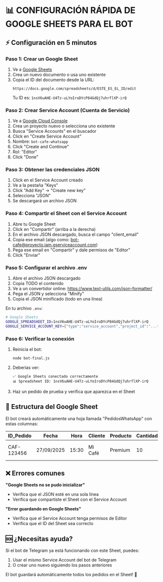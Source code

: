 # 📊 CONFIGURACIÓN RÁPIDA DE GOOGLE SHEETS PARA EL BOT

## ⚡ Configuración en 5 minutos

### Paso 1: Crear un Google Sheet
1. Ve a [Google Sheets](https://sheets.google.com)
2. Crea un nuevo documento o usa uno existente
3. Copia el ID del documento desde la URL:
   ```
   https://docs.google.com/spreadsheets/d/ESTE_ES_EL_ID/edit
   ```
   Tu ID es: `1nsV6uAHE-U4Tz-uLYoIroDYcP84GdQj7uhrflXP-irQ`

### Paso 2: Crear Service Account (Cuenta de Servicio)

1. Ve a [Google Cloud Console](https://console.cloud.google.com)
2. Crea un proyecto nuevo o selecciona uno existente
3. Busca "Service Accounts" en el buscador
4. Click en "Create Service Account"
5. Nombre: `bot-cafe-whatsapp`
6. Click "Create and Continue"
7. Rol: "Editor"
8. Click "Done"

### Paso 3: Obtener las credenciales JSON

1. Click en el Service Account creado
2. Ve a la pestaña "Keys"
3. Click "Add Key" → "Create new key"
4. Selecciona "JSON"
5. Se descargará un archivo JSON

### Paso 4: Compartir el Sheet con el Service Account

1. Abre tu Google Sheet
2. Click en "Compartir" (arriba a la derecha)
3. En el archivo JSON descargado, busca el campo "client_email"
4. Copia ese email (algo como: bot-cafe@proyecto.iam.gserviceaccount.com)
5. Pega ese email en "Compartir" y dale permisos de "Editor"
6. Click "Enviar"

### Paso 5: Configurar el archivo .env

1. Abre el archivo JSON descargado
2. Copia TODO el contenido
3. Ve a un convertidor online: https://www.text-utils.com/json-formatter/
4. Pega el JSON y selecciona "Minify"
5. Copia el JSON minificado (todo en una línea)

En tu archivo `.env`:

```bash
# Google Sheets
GOOGLE_SPREADSHEET_ID=1nsV6uAHE-U4Tz-uLYoIroDYcP84GdQj7uhrflXP-irQ
GOOGLE_SERVICE_ACCOUNT_KEY={"type":"service_account","project_id":"...todo el json en una linea..."}
```

### Paso 6: Verificar la conexión

1. Reinicia el bot:
   ```bash
   node bot-final.js
   ```

2. Deberías ver:
   ```
   ✅ Google Sheets conectado correctamente
   📊 Spreadsheet ID: 1nsV6uAHE-U4Tz-uLYoIroDYcP84GdQj7uhrflXP-irQ
   ```

3. Haz un pedido de prueba y verifica que aparezca en el Sheet

## 🎯 Estructura del Google Sheet

El bot creará automáticamente una hoja llamada "PedidosWhatsApp" con estas columnas:

| ID_Pedido | Fecha | Hora | Cliente | Producto | Cantidad_kg | Total | Dirección | Estado |
|-----------|-------|------|---------|----------|-------------|-------|-----------|--------|
| CAF-123456 | 27/09/2025 | 15:30 | Mi Café | Premium | 10 | 500 | Av. Principal 123 | Confirmado |

## ❌ Errores comunes

**"Google Sheets no se pudo inicializar"**
- Verifica que el JSON esté en una sola línea
- Verifica que compartiste el Sheet con el Service Account

**"Error guardando en Google Sheets"**
- Verifica que el Service Account tenga permisos de Editor
- Verifica que el ID del Sheet sea correcto

## 🆘 ¿Necesitas ayuda?

Si el bot de Telegram ya está funcionando con este Sheet, puedes:
1. Usar el mismo Service Account del bot de Telegram
2. O crear uno nuevo siguiendo los pasos anteriores

El bot guardará automáticamente todos los pedidos en el Sheet! 🎉

